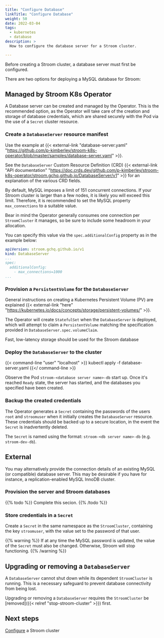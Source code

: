 ```yaml
---
title: "Configure Database"
linkTitle: "Configure Database"
weight: 50
date: 2022-03-04
tags:
  - kubernetes
  - database
description: >
  How to configure the database server for a Stroom cluster.

---
```


Before creating a Stroom cluster, a database server must first be configured.

There are two options for deploying a MySQL database for Stroom:


## Managed by Stroom K8s Operator

A Database server can be created and managed by the Operator.
This is the recommended option, as the Operator will take care of the creation and storage of database credentials, which are shared securely with the Pod via the use of a `Secret` cluster resource.


### Create a `DatabaseServer` resource manifest 

Use the example at {{< external-link "database-server.yaml" "https://github.com/p-kimberley/stroom-k8s-operator/blob/master/samples/database-server.yaml" >}}.

See the `DatabaseServer` Custom Resource Definition (CRD) {{< external-link "API documentation" "https://doc.crds.dev/github.com/p-kimberley/stroom-k8s-operator/stroom.gchq.github.io/DatabaseServer/v1" >}} for an explanation of the various CRD fields.

By default, MySQL imposes a limit of 151 concurrent connections.
If your Stroom cluster is larger than a few nodes, it is likely you will exceed this limit.
Therefore, it is recommended to set the MySQL property `max_connections` to a suitable value.

Bear in mind the Operator generally consumes one connection per `StroomCluster` it manages, so be sure to include some headroom in your allocation.

You can specify this value via the `spec.additionalConfig` property as in the example below:

```yaml
apiVersion: stroom.gchq.github.io/v1
kind: DatabaseServer
...
spec:
  additionalConfig:
    - max_connections=1000
...
```

### Provision a `PersistentVolume` for the `DatabaseServer`

General instructions on creating a Kubernetes Persistent Volume (PV) are explained {{< external-link "here" "https://kubernetes.io/docs/concepts/storage/persistent-volumes/" >}}.

The Operator will create `StatefulSet` when the `DatabaseServer` is deployed, which will attempt to claim a `PersistentVolume` matching the specification provided in `DatabaseServer.spec.volumeClaim`.

Fast, low-latency storage should be used for the Stroom database


### Deploy the `DatabaseServer` to the cluster

{{< command-line "user" "localhost" >}}
kubectl apply -f database-server.yaml
{{</ command-line >}}

Observe the Pod `stroom-<database server name>-db` start up.
Once it's reached `Ready` state, the server has started, and the databases you specified have been created.


### Backup the created credentials

The Operator generates a `Secret` containing the passwords of the users `root` and `stroomuser` when it initially creates the `DatabaseServer` resource.
These credentials should be backed up to a secure location, in the event the `Secret` is inadvertently deleted.

The `Secret` is named using the format: `stroom-<db server name>-db` (e.g. `stroom-dev-db`).


## External

You may alternatively provide the connection details of an existing MySQL (or compatible) database server.
This may be desirable if you have for instance, a replication-enabled MySQL InnoDB cluster.


### Provision the server and Stroom databases

{{% todo %}}
Complete this secion.
{{% /todo %}}


### Store credentials in a `Secret`

Create a `Secret` in the same namespace as the `StroomCluster`, containing the key `stroomuser`, with the value set to the password of that user.

{{% warning %}}
If at any time the MySQL password is updated, the value of the `Secret` must also be changed.
Otherwise, Stroom will stop functioning.
{{% /warning %}}

## Upgrading or removing a `DatabaseServer`

A `DatabaseServer` cannot shut down while its dependent `StroomCluster` is running.
This is a necessary safeguard to prevent database connectivity from being lost.

Upgrading or removing a `DatabaseServer` requires the `StroomCluster` be [removed]({{< relref "stop-stroom-cluster" >}}) first.


## Next steps

[Configure](configure-stroom-cluster.md) a Stroom cluster
